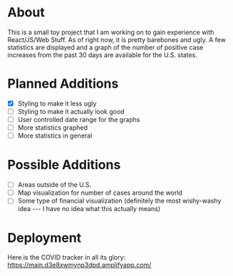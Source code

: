 # About
This is a small toy project that I am working on to gain experience with React/JS/Web Stuff. As of right now, it is pretty barebones and ugly. A few statistics are displayed and a graph of the number of positive case increases from the past 30 days are available for the U.S. states.

# Planned Additions
- [x] Styling to make it less ugly
- [ ] Styling to make it actually look good
- [ ] User controlled date range for the graphs
- [ ] More statistics graphed
- [ ] More statistics in general

# Possible Additions
- [ ] Areas outside of the U.S.
- [ ] Map visualization for number of cases around the world
- [ ] Some type of financial visualization (definitely the most wishy-washy idea --- I have no idea what this actually means)

# Deployment
Here is the COVID tracker in all its glory: https://main.d3e8xwmynp3dpd.amplifyapp.com/
